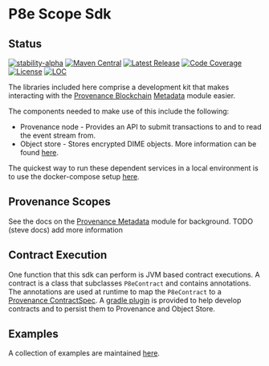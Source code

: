 # P8e Scope Sdk

## Status

[![stability-alpha](https://img.shields.io/badge/stability-alpha-f4d03f.svg)](https://github.com/mkenney/software-guides/blob/master/STABILITY-BADGES.md#alpha)
[![Maven Central](https://maven-badges.herokuapp.com/maven-central/io.provenance.p8e/p8e-scope-sdk/badge.svg)](https://maven-badges.herokuapp.com/maven-central/io.provenance.p8e/p8e-sdk)
[![Latest Release][release-badge]][release-latest]
[![Code Coverage][code-coverage-badge]][code-coverage-report]
[![License][license-badge]][license-url]
[![LOC][loc-badge]][loc-report]

[code-coverage-badge]: https://codecov.io/gh/provenance-io/p8e-scope-sdk/branch/main/graph/badge.svg
[code-coverage-report]: https://app.codecov.io/gh/provenance-io/p8e-scope-sdk

[release-badge]: https://img.shields.io/github/v/tag/provenance-io/p8e-scope-sdk.svg?sort=semver
[release-latest]: https://github.com/provenance-io/p8e-scope-sdk/releases/latest

[license-badge]: https://img.shields.io/github/license/provenance-io/p8e-scope-sdk.svg
[license-url]: https://github.com/provenance-io/p8e-scope-sdk/blob/main/LICENSE

[loc-badge]: https://tokei.rs/b1/github/provenance-io/p8e-scope-sdk
[loc-report]: https://github.com/provenance-io/p8e-scope-sdk

The libraries included here comprise a development kit that makes interacting with the [Provenance Blockchain](https://github.com/provenance-io/provenance)
[Metadata](https://docs.provenance.io/modules/metadata-module) module easier.

The components needed to make use of this include the following:
- Provenance node - Provides an API to submit transactions to and to read the event stream from.
- Object store - Stores encrypted DIME objects. More information can be found [here](https://github.com/provenance-io/object-store).

The quickest way to run these dependent services in a local environment is to use the docker-compose setup [here](https://github.com/provenance-io/p8e-scope-sdk/tree/main/dev-tools/compose).

## Provenance Scopes

See the docs on the [Provenance Metadata](https://docs.provenance.io/modules/metadata-module) module for background.
TODO (steve docs) add more information

## Contract Execution

One function that this sdk can perform is JVM based contract executions. A contract is a class that subclasses `P8eContract` and contains annotations. The annotations are used at runtime
to map the `P8eContract` to a [Provenance ContractSpec](https://github.com/provenance-io/provenance/blob/main/proto/provenance/metadata/v1/specification.proto#L61-L86).
A [gradle plugin](https://github.com/provenance-io/p8e-gradle-plugin) is provided to help develop contracts and to persist them to Provenance and Object Store.

## Examples

A collection of examples are maintained [here](https://github.com/provenance-io/p8e-scope-sdk/tree/main/examples).